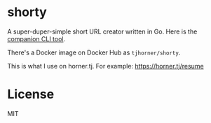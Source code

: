 # shorty

A super-duper-simple short URL creator written in Go. Here is the [companion CLI tool](https://github.com/tjhorner/shorty-cli).

There's a Docker image on Docker Hub as `tjhorner/shorty`.

This is what I use on horner.tj. For example: https://horner.tj/resume

# License

MIT